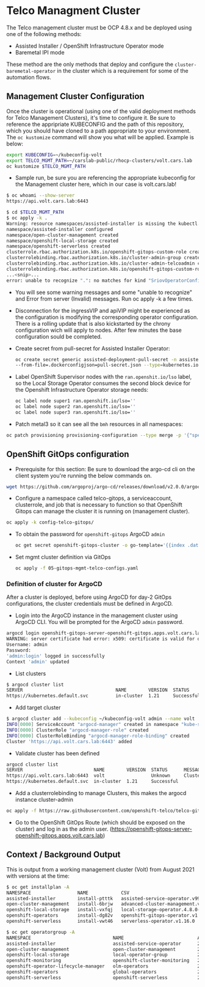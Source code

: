 # Telco Managment Cluster

The Telco management cluster must be OCP 4.8.x and be deployed using one of the following methods:
- Assisted Installer / OpenShift Infrastructure Operator mode
- Baremetal IPI mode

These method are the only methods that deploy and configure the `cluster-baremetal-operator` in the cluster which is a requirement for some of the automation flows.

## Management Cluster Configuration

Once the cluster is operational (using one of the valid deployment methods for Telco Management Clusters), it's time to configure it.  Be sure to reference the appripriate KUBECONFIG and the path of this repository, which you should have cloned to a path appropriate to your environment.  The `oc kustomize` command will show you what will be applied.  Example is below:

```bash
export KUBECONFIG=~/kubeconfig-volt
export TELCO_MGMT_PATH=~/carslab-public/rhocp-clusters/volt.cars.lab
oc kustomize $TELCO_MGMT_PATH
```

- Sample run, be sure you are referencing the appropriate kubeconfig for the Management cluster here, which in our case is volt.cars.lab!

```bash
$ oc whoami --show-server
https://api.volt.cars.lab:6443

$ cd $TELCO_MGMT_PATH
$ oc apply -k .
Warning: resource namespaces/assisted-installer is missing the kubectl.kubernetes.io/last-applied-configuration annotation which is required by oc apply. oc apply should only be used on resources created declaratively by either oc create --save-config or oc apply. The missing annotation will be patched automatically.
namespace/assisted-installer configured
namespace/open-cluster-management created
namespace/openshift-local-storage created
namespace/openshift-serverless created
clusterrole.rbac.authorization.k8s.io/openshift-gitops-custom-role created
clusterrolebinding.rbac.authorization.k8s.io/cluster-admin-group created
clusterrolebinding.rbac.authorization.k8s.io/cluster-admin-telcoadmin created
clusterrolebinding.rbac.authorization.k8s.io/openshift-gitops-custom-rolebinding created
...<snip>...
error: unable to recognize ".": no matches for kind "SriovOperatorConfig" in version "sriovnetwork.openshift.io/v1"
```

- You will see some warning messages and some "unable to recognize" and Error from server (Invalid) messages.  Run oc apply -k a few times.
- Disconnection for the ingressVIP and apiVIP might be experienced as the configuration is modifying the corresponding operator configuration. There is a rolling update that is also kickstarted by the chrony configuration wich will apply to nodes. After few minutes the base configuration sould be completed.

- Create secret from pull-secret for Assisted Installer Operator:

    ```bash
    oc create secret generic assisted-deployment-pull-secret -n assisted-installer \
    --from-file=.dockerconfigjson=pull-secret.json --type=kubernetes.io/dockerconfigjson
    ```

- Label OpenShift Supervisor nodes with the `ran.openshit.io/lso` label, so the Local Storage Operator consumes the second block device for the Openshift Infrastructure Operator storage needs:
  ```bash
  oc label node super1 ran.openshift.io/lso=''
  oc label node super2 ran.openshift.io/lso=''
  oc label node super3 ran.openshift.io/lso=''
  ```

- Patch metal3 so it can see all the `bmh` resources in all namespaces:
```bash
oc patch provisioning provisioning-configuration --type merge -p '{"spec":{"watchAllNamespaces": true}}'
```
## OpenShift GitOps configuration
- Prerequisite for this section: Be sure to download the argo-cd cli on the client system you're running the below commands on.
```bash
wget https://github.com/argoproj/argo-cd/releases/download/v2.0.0/argocd-util-linux-amd64
```

- Configure a namespace called telco-gitops, a serviceaccount, clusterrole, and job that is necessary to function so that OpenShift Gitops can manage the cluster it is running on (management cluster).
```bash
oc apply -k config-telco-gitops/
```

- To obtain the password for `openshift-gitops` ArgoCD `admin`

    ```bash
    oc get secret openshift-gitops-cluster -o go-template='{{index .data "admin.password"}}' | base64 -d
    ```
- Set mgmt cluster definition via GitOps

    ```bash
    oc apply -f 05-gitops-mgmt-telco-configs.yaml
    ```

### Definition of cluster for ArgoCD

After a cluster is deployed, before using ArgoCD for day-2 GitOps configurations, the cluster credentials must be defined in ArgoCD.

- Login into the ArgoCD instance in the management cluster using ArgoCD CLI. You will be prompted for the ArgoCD `admin` password.
```bash
argocd login openshift-gitops-server-openshift-gitops.apps.volt.cars.lab --name admin
WARNING: server certificate had error: x509: certificate is valid for openshift-gitops, openshift-gitops-grpc, openshift-gitops.openshift-gitops.svc.cluster.local, not openshift-gitops-server-openshift-gitops.apps.volt.cars.lab. Proceed insecurely (y/n)? y
Username: admin
Password:
'admin:login' logged in successfully
Context 'admin' updated
```

- List clusters
```bash
$ argocd cluster list
SERVER                                  NAME        VERSION  STATUS      MESSAGE
https://kubernetes.default.svc          in-cluster  1.21     Successful
```
- Add target cluster
```bash
$ argocd cluster add --kubeconfig ~/kubeconfig-volt admin --name volt
INFO[0000] ServiceAccount "argocd-manager" created in namespace "kube-system"
INFO[0000] ClusterRole "argocd-manager-role" created    
INFO[0000] ClusterRoleBinding "argocd-manager-role-binding" created
Cluster 'https://api.volt.cars.lab:6443' added
```

- Validate cluster has been defined
```bash
argocd cluster list
SERVER                          NAME        VERSION  STATUS      MESSAGE
https://api.volt.cars.lab:6443  volt                 Unknown     Cluster has no application and not being monitored.
https://kubernetes.default.svc  in-cluster  1.21     Successful
```
- Add a clusterrolebinding to manage Clusters, this makes the argocd instance cluster-admin
```bash
oc apply -f https://raw.githubusercontent.com/openshift-telco/telco-gitops/main/base/operators/openshift-gitops/03-cluster-admin-gitops.yaml
```

- Go to the OpenShift GitOps Route (which should be exposed on the cluster) and log in as the admin user.
(https://openshift-gitops-server-openshift-gitops.apps.volt.cars.lab)

## Context / Background Output
This is output from a working management cluster (Volt) from August 2021 with versions at the time:

```bash
$ oc get installplan -A
NAMESPACE                 NAME            CSV                                            APPROVAL    APPROVED
assisted-installer        install-ptttk   assisted-service-operator.v99.0.0-unreleased   Automatic   true
open-cluster-management   install-6brjw   advanced-cluster-management.v2.3.1             Automatic   true
openshift-local-storage   install-vxfqj   local-storage-operator.4.8.0-202107291502      Automatic   true
openshift-operators       install-dg82v   openshift-gitops-operator.v1.2.0               Automatic   true
openshift-serverless      install-vwt46   serverless-operator.v1.16.0                    Automatic   true
```
```bash
$ oc get operatorgroup -A
NAMESPACE                              NAME                           AGE
assisted-installer                     assisted-service-operator      20h
open-cluster-management                open-cluster-management        20h
openshift-local-storage                local-operator-group           20h
openshift-monitoring                   openshift-cluster-monitoring   21h
openshift-operator-lifecycle-manager   olm-operators                  21h
openshift-operators                    global-operators               21h
openshift-serverless                   openshift-serverless           20h
```
